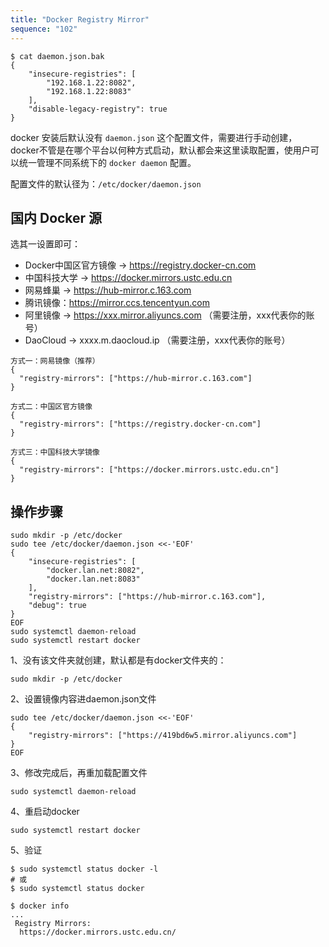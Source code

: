 ```yaml
---
title: "Docker Registry Mirror"
sequence: "102"
---
```




```text
$ cat daemon.json.bak 
{
    "insecure-registries": [
        "192.168.1.22:8082",
        "192.168.1.22:8083"
    ],
    "disable-legacy-registry": true
}
```

docker 安装后默认没有 `daemon.json` 这个配置文件，需要进行手动创建，
docker不管是在哪个平台以何种方式启动，默认都会来这里读取配置，使用户可以统一管理不同系统下的 `docker daemon` 配置。

配置文件的默认径为：`/etc/docker/daemon.json`

## 国内 Docker 源

选其一设置即可：

- Docker中国区官方镜像 -> https://registry.docker-cn.com
- 中国科技大学 -> https://docker.mirrors.ustc.edu.cn
- 网易蜂巢 -> https://hub-mirror.c.163.com
- 腾讯镜像：https://mirror.ccs.tencentyun.com
- 阿里镜像 -> https://xxx.mirror.aliyuncs.com （需要注册，xxx代表你的账号）
- DaoCloud -> xxxx.m.daocloud.ip （需要注册，xxx代表你的账号）

```text
方式一：网易镜像（推荐）
{
  "registry-mirrors": ["https://hub-mirror.c.163.com"]
}

方式二：中国区官方镜像
{
  "registry-mirrors": ["https://registry.docker-cn.com"]
}

方式三：中国科技大学镜像
{
  "registry-mirrors": ["https://docker.mirrors.ustc.edu.cn"]
}

```

## 操作步骤

```text
sudo mkdir -p /etc/docker
sudo tee /etc/docker/daemon.json <<-'EOF'
{
    "insecure-registries": [
        "docker.lan.net:8082", 
        "docker.lan.net:8083"
    ],
    "registry-mirrors": ["https://hub-mirror.c.163.com"],
    "debug": true
}
EOF
sudo systemctl daemon-reload
sudo systemctl restart docker
```

1、没有该文件夹就创建，默认都是有docker文件夹的：

```text
sudo mkdir -p /etc/docker
```

2、设置镜像内容进daemon.json文件
```text
sudo tee /etc/docker/daemon.json <<-'EOF'
{
    "registry-mirrors": ["https://419bd6w5.mirror.aliyuncs.com"]
}
EOF
```

3、修改完成后，再重加载配置文件

```text
sudo systemctl daemon-reload
```

4、重启动docker

```text
sudo systemctl restart docker
```

5、验证

```text
$ sudo systemctl status docker -l
# 或
$ sudo systemctl status docker
```

```text
$ docker info
...
 Registry Mirrors:
  https://docker.mirrors.ustc.edu.cn/
```


